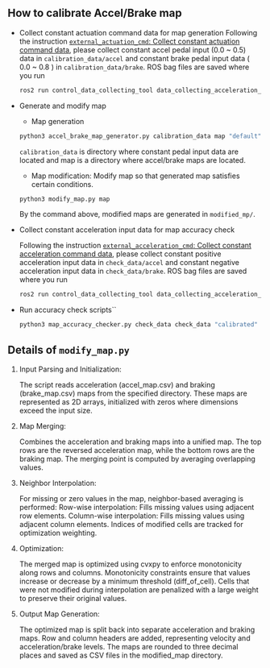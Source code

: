 ## How to calibrate Accel/Brake map

-  Collect constant actuation command data for map generation
    Following the instruction [`external_actuation_cmd`: Collect constant actuation command data](../../README.md#external_actuation_cmd-collect-constant-actuation-command-data), please collect constant accel pedal input (0.0 ~ 0.5) data in `calibration_data/accel` and constant brake pedal input data ( 0.0 ~ 0.8 ) in `calibration_data/brake`. ROS bag files are saved where you run 

    ```bash
    ros2 run control_data_collecting_tool data_collecting_acceleration_cmd
    ```

-  Generate and modify map
    - Map generation
    ```bash
    python3 accel_brake_map_generator.py calibration_data map "default"
    ```
    `calibration_data` is directory where constant pedal input data are located and map is a directory where accel/brake maps are located.

    - Map modification: Modify map so that generated map satisfies certain conditions.
    ```bash
    python3 modify_map.py map
    ```
    By the command above, modified maps are generated in `modified_mp/`.

- Collect constant acceleration input data for map accuracy check

    Following the instruction [`external_acceleration_cmd`: Collect constant acceleration command data](../../README.md#external_acceleration_cmd-collect-constant-acceleration-command-data), please collect constant positive acceleration input data in `check_data/accel` and constant negative acceleration input data in `check_data/brake`. ROS bag files are saved where you run 

    ```bash
    ros2 run control_data_collecting_tool data_collecting_acceleration_cmd
    ```

- Run accuracy check scripts``

    ```bash
    python3 map_accuracy_checker.py check_data check_data "calibrated"
    ```


## Details of `modify_map.py`

1. Input Parsing and Initialization:

    The script reads acceleration (accel_map.csv) and braking (brake_map.csv) maps from the specified directory.
    These maps are represented as 2D arrays, initialized with zeros where dimensions exceed the input size.

2. Map Merging:

    Combines the acceleration and braking maps into a unified map. The top rows are the reversed acceleration map, while the bottom rows are the braking map. The merging point is computed by averaging overlapping values.

3. Neighbor Interpolation:

    For missing or zero values in the map, neighbor-based averaging is performed:
        Row-wise interpolation: Fills missing values using adjacent row elements.
        Column-wise interpolation: Fills missing values using adjacent column elements.
    Indices of modified cells are tracked for optimization weighting.

4. Optimization:

    The merged map is optimized using cvxpy to enforce monotonicity along rows and columns.
    Monotonicity constraints ensure that values increase or decrease by a minimum threshold (diff_of_cell).
    Cells that were not modified during interpolation are penalized with a large weight to preserve their original values.

5. Output Map Generation:

    The optimized map is split back into separate acceleration and braking maps.
    Row and column headers are added, representing velocity and acceleration/brake levels.
    The maps are rounded to three decimal places and saved as CSV files in the modified_map directory.
